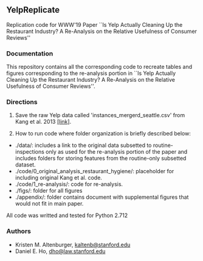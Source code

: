 ## YelpReplicate
Replication code for WWW'19 Paper ``Is Yelp Actually Cleaning Up the Restaurant Industry? A Re-Analysis on the Relative Usefulness of Consumer Reviews''

### Documentation
This repository contains all the corresponding code to recreate tables and figures corresponding to the re-analysis portion in ``Is Yelp Actually Cleaning Up the Restaurant Industry? A Re-Analysis on the Relative Usefulness of Consumer Reviews''.

### Directions
1. Save the raw Yelp data called 'instances_mergerd_seattle.csv' from Kang et al. 2013 <a href="http://www3.cs.stonybrook.edu/~junkang/hygiene/">[link]</a>.

2. How to run code where folder organization is briefly described below: 
  * ./data/: includes a link to the original data subsetted to routine-inspections only as used for the re-analysis portion of the paper and includes folders for storing features from the routine-only subsetted dataset.
  * ./code/0_original_analysis_restaurant_hygiene/: placeholder for including original Kang et al. code.
  * ./code/1_re-analysis/: code for re-analysis.
  * ./figs/: folder for all figures
  * ./appendix/: folder contains document with supplemental figures that would not fit in main paper.


All code was writted and tested for Python 2.712

### Authors
* Kristen M. Altenburger, kaltenb@stanford.edu
* Daniel E. Ho, dho@law.stanford.edu
